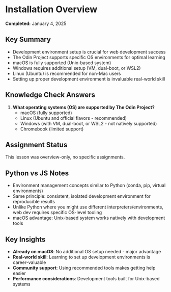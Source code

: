 # Installation Overview

**Completed:** January 4, 2025

## Key Summary
- Development environment setup is crucial for web development success
- The Odin Project supports specific OS environments for optimal learning
- macOS is fully supported (Unix-based system)
- Windows requires additional setup (VM, dual-boot, or WSL2)
- Linux (Ubuntu) is recommended for non-Mac users
- Setting up proper development environment is invaluable real-world skill

## Knowledge Check Answers
1. **What operating systems (OS) are supported by The Odin Project?** 
   - macOS (fully supported)
   - Linux (Ubuntu and official flavors - recommended)
   - Windows (with VM, dual-boot, or WSL2 - not natively supported)
   - Chromebook (limited support)

## Assignment Status
This lesson was overview-only, no specific assignments.

## Python vs JS Notes
- Environment management concepts similar to Python (conda, pip, virtual environments)
- Same principle: consistent, isolated development environment for reproducible results
- Unlike Python where you might use different interpreters/environments, web dev requires specific OS-level tooling
- macOS advantage: Unix-based system works natively with development tools

## Key Insights
- **Already on macOS**: No additional OS setup needed - major advantage
- **Real-world skill**: Learning to set up development environments is career-valuable
- **Community support**: Using recommended tools makes getting help easier
- **Performance considerations**: Development tools built for Unix-based systems
